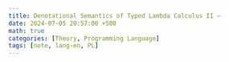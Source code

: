 ```yaml
---
title: Denotational Semantics of Typed Lambda Calculus II — 
date: 2024-07-05 20:57:00 +500
math: true
categories: [Theory, Programming Language]
tags: [note, lang-en, PL]
---
```


